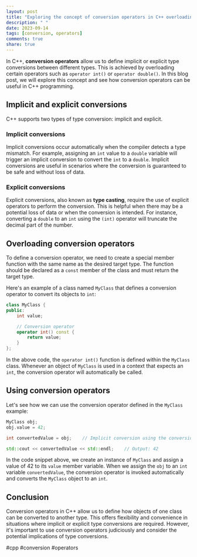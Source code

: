 ```yaml
---
layout: post
title: "Exploring the concept of conversion operators in C++ overloading"
description: " "
date: 2023-09-14
tags: [conversion, operators]
comments: true
share: true
---
```


In C++, **conversion operators** allow us to define implicit or explicit type conversions between different types. This is achieved by overloading certain operators such as `operator int()` or `operator double()`. In this blog post, we will explore this concept and see how conversion operators can be useful in C++ programming.

## Implicit and explicit conversions

C++ supports two types of type conversion: implicit and explicit.

### Implicit conversions

Implicit conversions occur automatically when the compiler detects a type mismatch. For example, assigning an `int` value to a `double` variable will trigger an implicit conversion to convert the `int` to a `double`. Implicit conversions are useful in scenarios where the conversion is guaranteed to be safe and without loss of data.

### Explicit conversions

Explicit conversions, also known as **type casting**, require the use of explicit operators to perform the conversion. This is helpful when there may be a potential loss of data or when the conversion is intended. For instance, converting a `double` to an `int` using the `(int)` operator will truncate the decimal part of the number.

## Overloading conversion operators

To define a conversion operator, we need to create a special member function with the same name as the desired target type. The function should be declared as a `const` member of the class and must return the target type.

Here's an example of a class named `MyClass` that defines a conversion operator to convert its objects to `int`:

```cpp
class MyClass {
public:
    int value;

    // Conversion operator
    operator int() const {
        return value;
    }
};
```

In the above code, the `operator int()` function is defined within the `MyClass` class. Whenever an object of `MyClass` is used in a context that expects an `int`, the conversion operator will automatically be called.

## Using conversion operators

Let's see how we can use the conversion operator defined in the `MyClass` example:

```cpp
MyClass obj;
obj.value = 42;

int convertedValue = obj;    // Implicit conversion using the conversion operator

std::cout << convertedValue << std::endl;    // Output: 42
```

In the code snippet above, we create an instance of `MyClass` and assign a value of 42 to its `value` member variable. When we assign the `obj` to an `int` variable `convertedValue`, the conversion operator is invoked automatically and converts the `MyClass` object to an `int`.

## Conclusion

Conversion operators in C++ allow us to define how objects of one class can be converted to another type. This offers flexibility and convenience in situations where implicit or explicit type conversions are required. However, it's important to use conversion operators judiciously and consider the potential implications of type conversions.

#cpp #conversion #operators